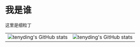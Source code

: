 # 我是谁

这里是细粒丁

|                                                              |                                                              |
| ------------------------------------------------------------ | ------------------------------------------------------------ |
| ![tenyding's GitHub stats](https://github-readme-stats.vercel.app/api?username=li1055107552&show_icons=true&theme=transparent) | ![tenyding's GitHub stats](https://github-readme-stats.vercel.app/api/top-langs/?username=li1055107552&layout=pie) |

